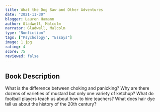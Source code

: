 ```yaml
---
title: What the Dog Saw and Other Adventures
date: "2021-11-30"
blogger: Lauren Hamann
author: Gladwell, Malcolm
narrator: Gladwell, Malcolm
type: "Nonfiction"
tags: ["Psychology", "Essays"]
image: 1.jpg
rating: 4
score: 75
reviewed: false
---
```


## Book Description

What is the difference between choking and panicking? Why are there dozens of varieties of mustard but only one variety of ketchup? What do football players teach us about how to hire teachers? What does hair dye tell us about the history of the 20th century?
